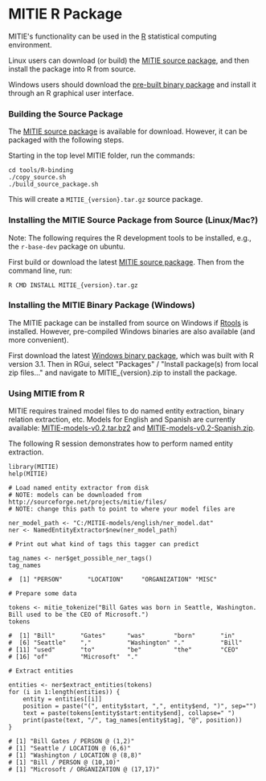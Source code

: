 MITIE R Package
=====

MITIE's functionality can be used in the [R](http://www.r-project.org/) statistical computing environment.

Linux users can download (or build) the [MITIE source package](), and then install the package into R from source.

Windows users should download the [pre-built binary package]() and install it through an R graphical user interface.

### Building the Source Package

The [MITIE source package]() is available for download. However, it can be packaged with the following steps.

Starting in the top level MITIE folder, run the commands:
```
cd tools/R-binding
./copy_source.sh
./build_source_package.sh
```
This will create a `MITIE_{version}.tar.gz` source package.

### Installing the MITIE Source Package from Source (Linux/Mac?)

Note: The following requires the R development tools to be installed, e.g., the `r-base-dev` package on ubuntu.

First build or download the latest [MITIE source package](). Then from the command line, run:
```
R CMD INSTALL MITIE_{version}.tar.gz
```

### Installing the MITIE Binary Package (Windows)

The MITIE package can be installed from source on Windows if [Rtools](http://cran.r-project.org/bin/windows/Rtools/) is installed.
However, pre-compiled Windows binaries are also available (and more convenient).

First download the latest [Windows binary package](), which was built with R version 3.1. 
Then in RGui, select "Packages" / "Install package(s) from local zip files..." and
navigate to MITIE_{version}.zip to install the package.

### Using MITIE from R

MITIE requires trained model files to do named entity extraction, binary relation extraction, etc. Models for English and Spanish are currently available:
[MITIE-models-v0.2.tar.bz2](http://sourceforge.net/projects/mitie/files/binaries/MITIE-models-v0.2.tar.bz2) and
[MITIE-models-v0.2-Spanish.zip](http://sourceforge.net/projects/mitie/files/binaries/MITIE-models-v0.2-Spanish.zip).

The following R session demonstrates how to perform named entity extraction.
```
library(MITIE)
help(MITIE)

# Load named entity extractor from disk
# NOTE: models can be downloaded from http://sourceforge.net/projects/mitie/files/
# NOTE: change this path to point to where your model files are

ner_model_path <- "C:/MITIE-models/english/ner_model.dat"
ner <- NamedEntityExtractor$new(ner_model_path)

# Print out what kind of tags this tagger can predict

tag_names <- ner$get_possible_ner_tags()
tag_names

#  [1] "PERSON"       "LOCATION"     "ORGANIZATION" "MISC"

# Prepare some data

tokens <- mitie_tokenize("Bill Gates was born in Seattle, Washington. Bill used to be the CEO of Microsoft.")
tokens

#  [1] "Bill"       "Gates"      "was"        "born"       "in"        
#  [6] "Seattle"    ","          "Washington" "."          "Bill"      
# [11] "used"       "to"         "be"         "the"        "CEO"       
# [16] "of"         "Microsoft"  "."  

# Extract entities

entities <- ner$extract_entities(tokens)
for (i in 1:length(entities)) {
    entity = entities[[i]]
    position = paste("(", entity$start, ",", entity$end, ")", sep="")
    text = paste(tokens[entity$start:entity$end], collapse=" ")
    print(paste(text, "/", tag_names[entity$tag], "@", position))
}

# [1] "Bill Gates / PERSON @ (1,2)"
# [1] "Seattle / LOCATION @ (6,6)"
# [1] "Washington / LOCATION @ (8,8)"
# [1] "Bill / PERSON @ (10,10)"
# [1] "Microsoft / ORGANIZATION @ (17,17)"

```


